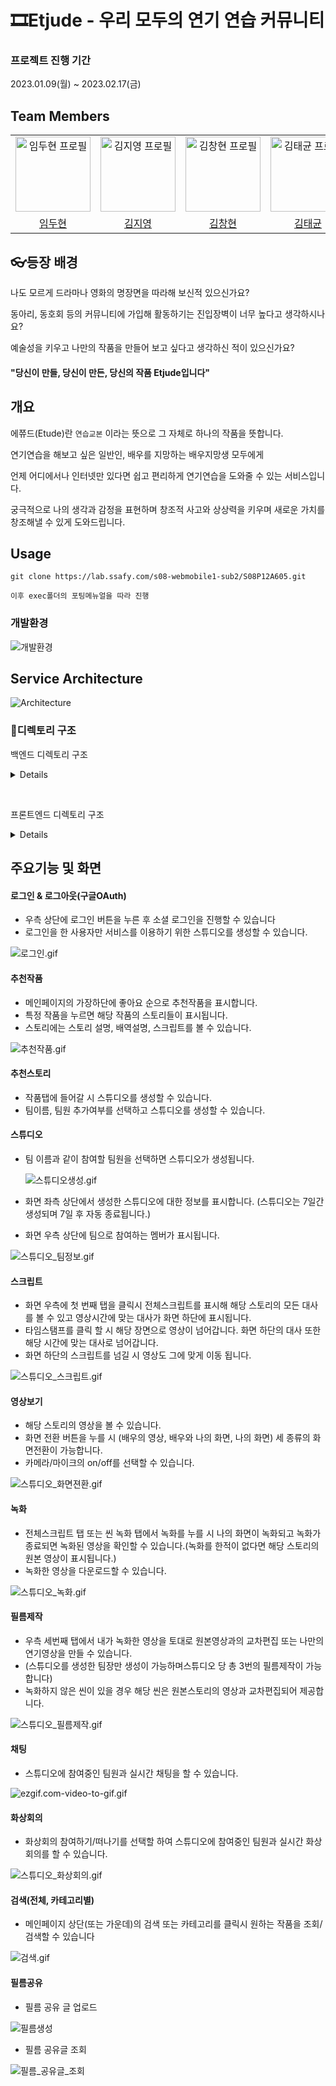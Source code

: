 # 🎞Etjude - 우리 모두의 연기 연습 커뮤니티



### 프로젝트 진행 기간

2023.01.09(월) ~ 2023.02.17(금)



## Team Members

<div align="left">
  <table>
    <tr>
        <td align="center">
        <a href="https://github.com/variety82/">
          <img src="" alt="임두현 프로필" width=120 height=120 />
        </a>
      </td>
      <td align="center">
        <a href="https://github.com/variety82/">
          <img src="" alt="김지영 프로필" width=120 height=120 />
        </a>
      </td>
      <td align="center">
        <a href="https://github.com/parkgr95">
          <img src="https://avatars.githubusercontent.com/u/78781975?v=4" alt="김창현 프로필" width=120 height=120 />
        </a>
      </td>
      <td align="center">
        <a href="https://github.com/kkt4828/">
          <img src="" alt="김태균 프로필" width=120 height=120 />
        </a>
      </td>
      <td align="center">
        <a href="https://github.com/mata1139">
          <img src="" alt="박병우 프로필" width=120 height=120 />
        </a>
      </td>
      <td align="center">
        <a href="https://github.com/Somang-Kang">
          <img src="" alt="황수정 프로필" width=120 height=120 />
        </a>
      </td>
    </tr>
    <tr>
      <td align="center">
        <a href="">
          임두현
        </a>
      </td>
      <td align="center">
        <a href="">
          김지영
        </a>
      </td>
      <td align="center">
        <a href="https://github.com/variety82/">
          김창현
        </a>
      </td>
      <td align="center">
        <a href="">
          김태균
        </a>
      </td>
      <td align="center">
        <a href="">
          박병우
        </a>
      </td>
        <td align="center">
        <a href="">
          황수정
        </a>
      </td>
    </tr>
  </table>
</div>



## 👓등장 배경

나도 모르게 드라마나 영화의 명장면을 따라해 보신적 있으신가요?

동아리, 동호회 등의 커뮤니티에 가입해 활동하기는 진입장벽이 너무 높다고 생각하시나요?

예술성을 키우고 나만의 작품을 만들어 보고 싶다고 생각하신 적이 있으신가요?

#### "당신이 만들, 당신이 만든, 당신의 작품 Etjude입니다"



## 개요

에쮸드(Etude)란 `연습교본` 이라는 뜻으로 그 자체로 하나의 작품을 뜻합니다.

연기연습을 해보고 싶은 일반인, 배우를 지망하는 배우지망생 모두에게

언제 어디에서나 인터넷만 있다면 쉽고 편리하게 연기연습을 도와줄 수 있는 서비스입니다.

궁극적으로 나의 생각과 감정을 표현하며 창조적 사고와 상상력을 키우며 새로운 가치를 창조해낼 수 있게 도와드립니다.



## Usage

````
git clone https://lab.ssafy.com/s08-webmobile1-sub2/S08P12A605.git

이후 exec폴더의 포팅메뉴얼을 따라 진행
````



### 개발환경

![개발환경](./assets/개발환경.PNG)



## Service Architecture

![Architecture](./assets/Architecture.png)



### 📂디렉토리 구조

백엔드 디렉토리 구조

<details>
    unnamed
    ┣ api
    ┃ ┣ controller
    ┃ ┣ dto
    ┃ ┣ request
    ┃ ┣ response
    ┃ ┣ service
    ┣ common
    ┃ ┗ Scheduler
    ┣ config
    ┣ db
    ┃ ┣ entity
    ┃ ┗ repository
    ┗ UnnamedApplication.java
 </details>


​         

프론트엔드 디렉토리 구조

<details>
  FE
  ┣ public
  ┃ ┗ index.html
  ┣ src
  ┃ ┣ api
  ┃ ┣ assets
  ┃ ┃ ┣ scss
  ┃ ┃ ┣ video
  ┃ ┃ ┗ logo.png
  ┃ ┣ components
  ┃ ┃ ┣ common
  ┃ ┃ ┣ film
  ┃ ┃ ┣ main
  ┃ ┃ ┣ search
  ┃ ┃ ┣ share
  ┃ ┃ ┣ shareupload
  ┃ ┃ ┣ story
  ┃ ┃ ┣ studio
  ┃ ┣ dummy
  ┃ ┣ fonts
  ┃ ┣ mixins
  ┃ ┣ plugins
  ┃ ┣ router
  ┃ ┣ store
  ┃ ┣ translations
  ┃ ┣ utils
  ┃ ┣ views
  ┃ ┣ App.vue
  ┃ ┗ main.js
</details>


## 주요기능 및 화면

#### 로그인 & 로그아웃(구글OAuth)

- 우측 상단에 로그인 버튼을 누른 후 소셜 로그인을 진행할 수 있습니다
- 로그인을 한 사용자만 서비스를 이용하기 위한 스튜디오를 생성할 수 있습니다.

![로그인.gif](./assets/로그인.gif)



#### 추천작품

- 메인페이지의 가장하단에 좋아요 순으로 추천작품을 표시합니다.
- 특정 작품을 누르면 해당 작품의 스토리들이 표시됩니다.
- 스토리에는 스토리 설명, 배역설명, 스크립트를 볼 수 있습니다.

![추천작품.gif](./assets/추천작품.gif)



#### 추천스토리

- 작품탭에 들어갈 시 스튜디오를 생성할 수 있습니다.
- 팀이름, 팀원 추가여부를 선택하고 스튜디오를 생성할 수 있습니다.



#### 스튜디오

- 팀 이름과 같이 참여할 팀원을 선택하면 스튜디오가 생성됩니다.

  ![스튜디오생성.gif](./assets/추천작품.gif)

- 화면 좌측 상단에서 생성한 스튜디오에 대한 정보를 표시합니다. (스튜디오는 7일간 생성되며 7일 후 자동 종료됩니다.)

- 화면 우측 상단에 팀으로 참여하는 멤버가 표시됩니다.

![스튜디오_팀정보.gif](./assets/스튜디오_팀정보.gif)



#### 스크립트

- 화면 우측에 첫 번째 탭을 클릭시 전체스크립트를 표시해 해당 스토리의 모든 대사를 볼 수 있고 영상시간에 맞는 대사가 화면 하단에 표시됩니다.
- 타임스탬프를 클릭 할 시 해당 장면으로 영상이 넘어갑니다. 화면 하단의 대사 또한 해당 시간에 맞는 대사로 넘어갑니다.
- 화면 하단의 스크립트를 넘길 시 영상도 그에 맞게 이동 됩니다.

![스튜디오_스크립트.gif](./assets/스튜디오_스크립트.gif)



#### 영상보기

- 해당 스토리의 영상을 볼 수 있습니다.
- 화면 전환 버튼을 누를 시 (배우의 영상, 배우와 나의 화면, 나의 화면) 세 종류의 화면전환이 가능합니다.
- 카메라/마이크의 on/off를 선택할 수 있습니다.

![스튜디오_화면젼환.gif](./assets/스튜디오_화면전환.gif)



#### 녹화

- 전체스크립트 탭 또는 씬 녹화 탭에서 녹화를 누를 시 나의 화면이 녹화되고 녹화가 종료되면 녹화된 영상을 확인할 수 있습니다.(녹화를 한적이 없다면 해당 스토리의 원본 영상이 표시됩니다.)
- 녹화한 영상을 다운로드할 수 있습니다.

![스튜디오_녹화.gif](./assets/스튜디오_녹화.gif)



#### 필름제작

- 우측 세번째 탭에서 내가 녹화한 영상을 토대로 원본영상과의 교차편집 또는 나만의 연기영상을 만들 수 있습니다.
- (스튜디오를 생성한 팀장만 생성이 가능하며스튜디오 당 총 3번의 필름제작이 가능합니다)
- 녹화하지 않은 씬이 있을 경우 해당 씬은 원본스토리의 영상과 교차편집되어 제공합니다.

![스튜디오_필름제작.gif](./assets/스튜디오_필름제작.gif)



#### 채팅

- 스튜디오에 참여중인 팀원과 실시간 채팅을 할 수 있습니다.

![ezgif.com-video-to-gif.gif](./assets/스튜디오_채팅.gif)



#### 화상회의

- 화상회의 참여하기/떠나기를 선택할 하여 스튜디오에 참여중인 팀원과 실시간 화상회의를 할 수 있습니다.

![스튜디오_화상회의.gif](./assets/스튜디오_화상회의.gif)



#### 검색(전체, 카테고리별)

- 메인페이지 상단(또는 가운데)의 검색 또는 카테고리를 클릭시 원하는 작품을 조회/검색할 수 있습니다

![검색.gif](./assets/검색.gif)



#### 필름공유

- 필름 공유 글 업로드

![필름생성](./assets/필름생성.gif)

- 필름 공유글 조회

![필름_공유글_조회](./assets/필름_공유글조회.gif)
